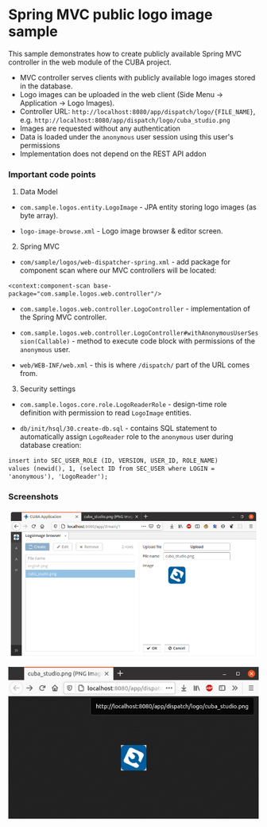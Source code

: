# Spring MVC public logo image sample

This sample demonstrates how to create publicly available Spring MVC controller in the web module of the CUBA project.

* MVC controller serves clients with publicly available logo images stored in the database.
* Logo images can be uploaded in the web client (Side Menu -> Application -> Logo Images).
* Controller URL: `http://localhost:8080/app/dispatch/logo/{FILE_NAME}`, e.g. `http://localhost:8080/app/dispatch/logo/cuba_studio.png`
* Images are requested without any authentication 
* Data is loaded under the `anonymous` user session using this user's permissions
* Implementation does not depend on the REST API addon

### Important code points

1) Data Model
- `com.sample.logos.entity.LogoImage` - JPA entity storing logo images (as byte array).

- `logo-image-browse.xml` - Logo image browser & editor screen.
  
2) Spring MVC
- `com/sample/logos/web-dispatcher-spring.xml` - add package for component scan where our MVC controllers will be located:
```
<context:component-scan base-package="com.sample.logos.web.controller"/>
```

- `com.sample.logos.web.controller.LogoController` - implementation of the Spring MVC controller.

- `com.sample.logos.web.controller.LogoController#withAnonymousUserSession(Callable)` - method to execute code block with permissions of the `anonymous` user.

- `web/WEB-INF/web.xml` - this is where `/dispatch/` part of the URL comes from.

3) Security settings

- `com.sample.logos.core.role.LogoReaderRole` - design-time role definition with permission to read `LogoImage` entities.

- `db/init/hsql/30.create-db.sql` - contains SQL statement to automatically assign `LogoReader` role to the `anonymous` user during database creation:
```
insert into SEC_USER_ROLE (ID, VERSION, USER_ID, ROLE_NAME)
values (newid(), 1, (select ID from SEC_USER where LOGIN = 'anonymous'), 'LogoReader');
```

### Screenshots

![Logo Image browser](img/entity_browser.png)

![Logo in browser](img/logo_in_browser.png)
